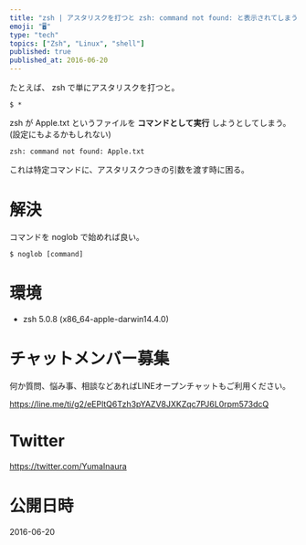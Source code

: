 ```yaml
---
title: "zsh | アスタリスクを打つと zsh: command not found: と表示されてしまう時は noglob"
emoji: "🖥"
type: "tech"
topics: ["Zsh", "Linux", "shell"]
published: true
published_at: 2016-06-20
---
```


たとえば、 zsh で単にアスタリスクを打つと。

`$ *`

zsh が Apple.txt というファイルを **コマンドとして実行** しようとしてしまう。
(設定にもよるかもしれない)

`zsh: command not found: Apple.txt`


これは特定コマンドに、アスタリスクつきの引数を渡す時に困る。

# 解決

コマンドを noglob で始めれば良い。

`$ noglob [command]`

# 環境

- zsh 5.0.8 (x86_64-apple-darwin14.4.0)








<!-- Update From Qiita API -->

# チャットメンバー募集


何か質問、悩み事、相談などあればLINEオープンチャットもご利用ください。

https://line.me/ti/g2/eEPltQ6Tzh3pYAZV8JXKZqc7PJ6L0rpm573dcQ





# Twitter


https://twitter.com/YumaInaura


<!-- Update From Qiita API -->



# 公開日時

2016-06-20

